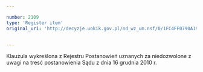```yaml
---

number: 2109
type: 'Register item'
original_uri: 'http://decyzje.uokik.gov.pl/nd_wz_um.nsf/0/1FC4FF0790A19115C12577F10033B2DB?OpenDocument'


---
```


Klauzula wykreślona z Rejestru Postanowień uznanych za niedozwolone z uwagi na tresć postanowienia Sądu z dnia 16 grudnia 2010 r.
